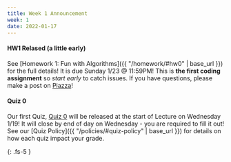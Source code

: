 ```yaml
---
title: Week 1 Announcement
week: 1
date: 2022-01-17
---
```


#### HW1 Relased (a little early)

See [Homework 1: Fun with Algorithms]({{ "/homework/#hw0" | base_url }}) for the full details! It is due Sunday 1/23 @ 11:59PM! This is **the first coding assignment** so *start early* to catch issues. If you have questions, please make a post on [Piazza](https://piazza.com/north_carolina_at_state_university/spring2022/comp285/home)!


#### Quiz 0

Our first Quiz, [Quiz 0](https://forms.gle/FDs43PEM22sBhpc28) will be released at the start of Lecture on Wednesday 1/19! It will close by end of day on Wednesday - you are required to fill it out! See our [Quiz Policy]({{ "/policies/#quiz-policy" | base_url }}) for details on how each quiz impact your grade.


{: .fs-5 }
